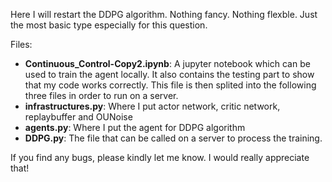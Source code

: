Here I will restart the DDPG algorithm. Nothing fancy. Nothing flexble. Just the most basic type especially for this question.

Files:
  * **Continuous_Control-Copy2.ipynb**: A jupyter notebook which can be used to train the agent locally. It also contains the testing part to show that my code works correctly. This file is then splited into the following three files in order to run on a server. 
  * **infrastructures.py**: Where I put actor network, critic network, replaybuffer and OUNoise
  * **agents.py**: Where I put the agent for DDPG algorithm
  * **DDPG.py**: The file that can be called on a server to process the training.
  
If you find any bugs, please kindly let me know. I would really appreciate that!

